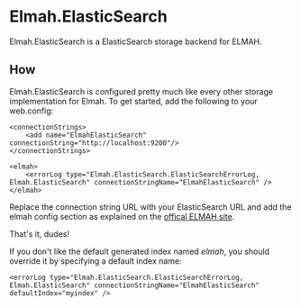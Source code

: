 # Elmah.ElasticSearch
Elmah.ElasticSearch is a ElasticSearch storage backend for ELMAH.

## How
Elmah.ElasticSearch is configured pretty much like every other storage implementation for Elmah. To get started, add the following to your web.config:

    <connectionStrings>
        <add name="ElmahElasticSearch" connectionString="http://localhost:9200"/>
    </connectionStrings>

    <elmah>
        <errorLog type="Elmah.ElasticSearch.ElasticSearchErrorLog, Elmah.ElasticSearch" connectionStringName="ElmahElasticSearch" />
    </elmah>

Replace the connection string URL with your ElasticSearch URL and add the elmah config section as explained on the [offical ELMAH site](https://code.google.com/p/elmah/).

That's it, dudes!

If you don't like the default generated index named _elmah_, you should override it by specifying a default index name:

    <errorLog type="Elmah.ElasticSearch.ElasticSearchErrorLog, Elmah.ElasticSearch" connectionStringName="ElmahElasticSearch" defaultIndex="myindex" />

